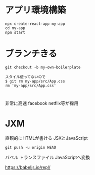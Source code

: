 # アプリ環境構築 
```
npx create-react-app my-app
cd my-app
npm start

```
# ブランチきる
```
git checkout -b my-own-boilerplate

スタイル使ってないので
$ git rm my-app/src/App.css 
rm 'my-app/src/App.css'
```

# 
非常に高速
facebook
netflix等が採用
# JXM
直観的にHTMLが書ける
JSXとJavaScript
```
git push -u origin HEAD
```

バベル
トランスファイル
JavaScriptへ変換

https://babeljs.io/repl/